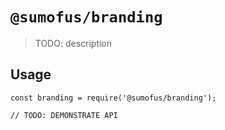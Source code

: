 # `@sumofus/branding`

> TODO: description

## Usage

```
const branding = require('@sumofus/branding');

// TODO: DEMONSTRATE API
```
